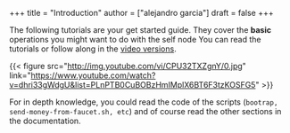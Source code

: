 +++
title = "Introduction"
author = ["alejandro garcia"]
draft = false
+++

The following tutorials are your get started guide.
They cover the **basic** operations you might want to do with the self node
You can read the tutorials or follow along in the [video versions](https://www.youtube.com/playlist?list=PLnPTB0CuBOBzHmIMplX6BT6F3tzKOSFG5).

{{< figure src="http://img.youtube.com/vi/CPU32TXZgnY/0.jpg" link="https://www.youtube.com/watch?v=dhri33gWdgU&list=PLnPTB0CuBOBzHmIMplX6BT6F3tzKOSFG5" >}}

For in depth knowledge, you could read the code of the scripts
(`bootrap, send-money-from-faucet.sh, etc`) and of course read the other sections in the documentation.
